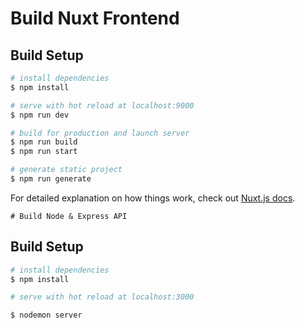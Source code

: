 # Build Nuxt Frontend

## Build Setup

```bash
# install dependencies
$ npm install

# serve with hot reload at localhost:9000
$ npm run dev

# build for production and launch server
$ npm run build
$ npm run start

# generate static project
$ npm run generate
```

For detailed explanation on how things work, check out [Nuxt.js docs](https://nuxtjs.org).



    # Build Node & Express API

## Build Setup

```bash
# install dependencies
$ npm install

# serve with hot reload at localhost:3000

$ nodemon server